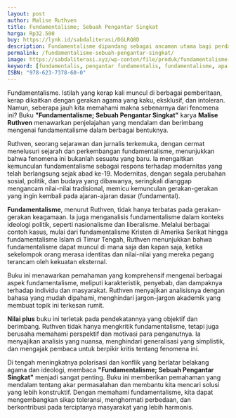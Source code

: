 ```yaml
---
layout: post
author: Malise Ruthven
title: Fundamentalisme; Sebuah Pengantar Singkat
harga: Rp32.500
buy: https://lynk.id/sabdaliterasi/DGLRQ8D
description: Fundamentalisme dipandang sebagai ancaman utama bagi perdamaian dunia saat ini, kesimpulan yang mustahil diabaikan sejak peristiwa di New York pada 11.
permalink: /fundamentalisme-sebuah-pengantar-singkat/
image: https://sabdaliterasi.xyz/wp-conten/file/produk/fundamentalisme-sebuah-pengantar-singkat.jpg
keyword: [fundamentalis, pengantar fundamentalis, fundamentalisme, apa itu fundamentalis, ideologi fundamental]
ISBN: "978-623-7378-60-0"
---
```

<p>Fundamentalisme. Istilah yang kerap kali muncul di berbagai pemberitaan, kerap dikaitkan dengan gerakan agama yang kaku, eksklusif, dan intoleran. Namun, seberapa jauh kita memahami makna sebenarnya dari fenomena ini? Buku <strong>"Fundamentalisme; Sebuah Pengantar Singkat"</strong> karya <strong>Malise Ruthven</strong> menawarkan penjelajahan yang mendalam dan berimbang mengenai fundamentalisme dalam berbagai bentuknya.</p><p>Ruthven, seorang sejarawan dan jurnalis terkemuka, dengan cermat menelusuri sejarah dan perkembangan fundamentalisme, menunjukkan bahwa fenomena ini bukanlah sesuatu yang baru. Ia mengaitkan kemunculan fundamentalisme sebagai respons terhadap modernitas yang telah berlangsung sejak abad ke-19. Modernitas, dengan segala perubahan sosial, politik, dan budaya yang dibawanya, seringkali dianggap mengancam nilai-nilai tradisional, memicu kemunculan gerakan-gerakan yang ingin kembali pada ajaran-ajaran dasar (fundamental).</p><p><strong>Fundamentalisme</strong>, menurut Ruthven, tidak hanya terbatas pada gerakan-gerakan keagamaan. Ia juga menganalisis fundamentalisme dalam konteks ideologi politik, seperti nasionalisme dan liberalisme. Melalui berbagai contoh kasus, mulai dari fundamentalisme Kristen di Amerika Serikat hingga fundamentalisme Islam di Timur Tengah, Ruthven menunjukkan bahwa fundamentalisme dapat muncul di mana saja dan kapan saja, ketika sekelompok orang merasa identitas dan nilai-nilai yang mereka pegang terancam oleh kekuatan eksternal.</p><p>Buku ini menawarkan pemahaman yang komprehensif mengenai berbagai aspek fundamentalisme, meliputi karakteristik, penyebab, dan dampaknya terhadap individu dan masyarakat. Ruthven menyajikan analisisnya dengan bahasa yang mudah dipahami, menghindari jargon-jargon akademik yang membuat topik ini terkesan rumit.</p><p><strong>Nilai plus</strong> buku ini terletak pada pendekatannya yang objektif dan berimbang. Ruthven tidak hanya mengkritik fundamentalisme, tetapi juga berusaha memahami perspektif dan motivasi para penganutnya. Ia menyajikan analisis yang nuansa, menghindari generalisasi yang simplistik, dan mengajak pembaca untuk berpikir kritis tentang fenomena ini.</p><p>Di tengah meningkatnya polarisasi dan konflik yang berlatar belakang agama dan ideologi, membaca <strong>"Fundamentalisme; Sebuah Pengantar Singkat"</strong> menjadi sangat penting. Buku ini memberikan pemahaman yang mendalam tentang akar permasalahan dan membantu kita mencari solusi yang lebih konstruktif. Dengan memahami fundamentalisme, kita dapat mengembangkan sikap toleransi, menghormati perbedaan, dan berkontribusi pada terciptanya masyarakat yang lebih harmonis.</p>
